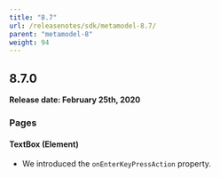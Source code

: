```yaml
---
title: "8.7"
url: /releasenotes/sdk/metamodel-8.7/
parent: "metamodel-8"
weight: 94
---
```


## 8.7.0

**Release date: February 25th, 2020**

### Pages

#### TextBox (Element)

* We introduced the `onEnterKeyPressAction` property.
